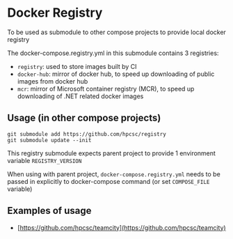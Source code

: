 # Docker Registry

To be used as submodule to other compose projects to provide local docker registry

The docker-compose.registry.yml in this submodule contains 3 registries:

- `registry`: used to store images built by CI
- `docker-hub`: mirror of docker hub, to speed up downloading of public images from docker hub
- `mcr`: mirror of Microsoft container registry (MCR), to speed up downloading of .NET related docker images

## Usage (in other compose projects)

```
git submodule add https://github.com/hpcsc/registry
git submodule update --init
```

This registry submodule expects parent project to provide 1 environment variable `REGISTRY_VERSION`

When using with parent project, `docker-compose.registry.yml` needs to be passed in explicitly to docker-compose command (or set `COMPOSE_FILE` variable)

## Examples of usage

- [https://github.com/hpcsc/teamcity](https://github.com/hpcsc/teamcity)
